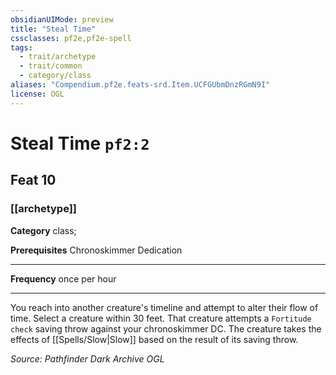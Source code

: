 ```yaml
---
obsidianUIMode: preview
title: "Steal Time"
cssclasses: pf2e,pf2e-spell
tags:
  - trait/archetype
  - trait/common
  - category/class
aliases: "Compendium.pf2e.feats-srd.Item.UCFGUbmDnzRGmN9I"
license: OGL
---
```

# Steal Time `pf2:2`
## Feat 10
### [[archetype]]

**Category** class; 



**Prerequisites** Chronoskimmer Dedication
* * *
**Frequency** once per hour

* * *

You reach into another creature's timeline and attempt to alter their flow of time. Select a creature within 30 feet. That creature attempts a `Fortitude check` saving throw against your chronoskimmer DC. The creature takes the effects of [[Spells/Slow|Slow]] based on the result of its saving throw.

*Source: Pathfinder Dark Archive*
*OGL*
